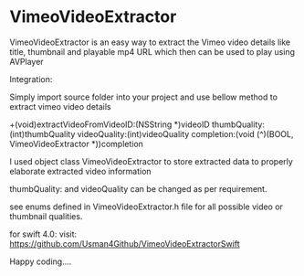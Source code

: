 # VimeoVideoExtractor
VimeoVideoExtractor is an easy way to extract the Vimeo video details like title, thumbnail and playable mp4 URL which then can be used to play using AVPlayer

Integration:

Simply import source folder into your project and use bellow method to extract vimeo video details

+(void)extractVideoFromVideoID:(NSString *)videoID thumbQuality:(int)thumbQuality videoQuality:(int)videoQuality completion:(void (^)(BOOL, VimeoVideoExtractor *))completion        
        
        
I used object class VimeoVideoExtractor to store extracted data to properly elaborate extracted video information

thumbQuality: and videoQuality can be changed as per requirement. 

see enums defined in VimeoVideoExtractor.h file for all possible video or thumbnail qualities.

for swift 4.0:
visit:
https://github.com/Usman4Github/VimeoVideoExtractorSwift


Happy coding.... 
